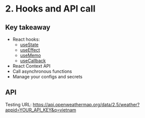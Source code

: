 # 2. Hooks and API call

## Key takeaway

- React hooks:
  - [useState](https://react.dev/reference/react/useState)
  - [useEffect](https://react.dev/reference/react/useEffect)
  - [useMemo](https://react.dev/reference/react/useMemo)
  - [useCallback](https://react.dev/reference/react/useCallback)
- React Context API
- Call asynchronous functions
- Manage your configs and secrets

## API

Testing URL: https://api.openweathermap.org/data/2.5/weather?appid=YOUR_API_KEY&q=vietnam
